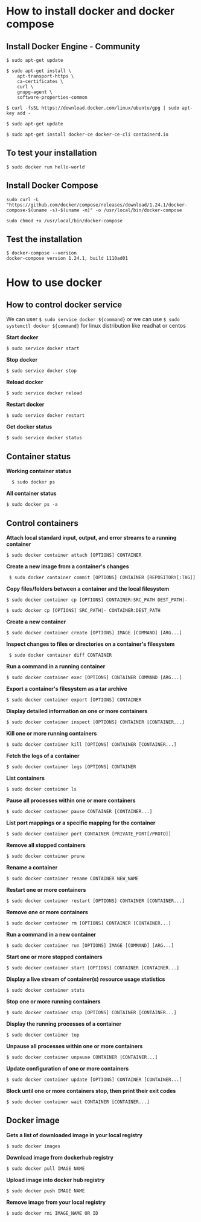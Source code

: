 # How to install docker and docker compose

## Install Docker Engine - Community

```
$ sudo apt-get update
```
```
$ sudo apt-get install \
    apt-transport-https \
    ca-certificates \
    curl \
    gnupg-agent \
    software-properties-common
```
```
$ curl -fsSL https://download.docker.com/linux/ubuntu/gpg | sudo apt-key add -
```
```
$ sudo apt-get update
```
```
$ sudo apt-get install docker-ce docker-ce-cli containerd.io
```

## To test your installation
```
$ sudo docker run hello-world
```

##  Install Docker Compose
```
sudo curl -L "https://github.com/docker/compose/releases/download/1.24.1/docker-compose-$(uname -s)-$(uname -m)" -o /usr/local/bin/docker-compose
```
```
sudo chmod +x /usr/local/bin/docker-compose
```
## Test the installation
```
$ docker-compose --version
docker-compose version 1.24.1, build 1110ad01
```
# How to use docker

## How to control docker service

We can user `$ sudo service docker ${command}` or we can use `$ sudo systemctl docker ${command}` for linux distribution like readhat or centos

**Start docker**

    $ sudo service docker start

**Stop docker**

    $ sudo service docker stop

**Reload docker**

    $ sudo service docker reload

**Restart docker** 

    $ sudo service docker restart

**Get docker status**

    $ sudo service docker status

## Container status

**Working container status**
  
      $ sudo docker ps
      
**All container status**

    $ sudo docker ps -a

## Control containers
 **Attach local standard input, output, and error streams to a running container**

    $ sudo docker container attach [OPTIONS] CONTAINER

**Create a new image from a container's changes**

     $ sudo docker container commit [OPTIONS] CONTAINER [REPOSITORY[:TAG]]

 **Copy files/folders between a container and the local filesystem**
 

    $ sudo docker container cp [OPTIONS] CONTAINER:SRC_PATH DEST_PATH|-

    $ sudo docker cp [OPTIONS] SRC_PATH|- CONTAINER:DEST_PATH

  **Create a new container**         

    $ sudo docker container create [OPTIONS] IMAGE [COMMAND] [ARG...]

**Inspect changes to files or directories on a container's filesystem**      
 

     $ sudo docker container diff CONTAINER

  **Run a command in a running container**     
  

    $ sudo docker container exec [OPTIONS] CONTAINER COMMAND [ARG...]

**Export a container's filesystem as a tar archive**

    $ sudo docker container export [OPTIONS] CONTAINER

**Display detailed information on one or more containers**

    $ sudo docker container inspect [OPTIONS] CONTAINER [CONTAINER...]

**Kill one or more running containers**

    $ sudo docker container kill [OPTIONS] CONTAINER [CONTAINER...]

**Fetch the logs of a container**

    $ sudo docker container logs [OPTIONS] CONTAINER

**List containers**

    $ sudo docker container ls

**Pause all processes within one or more containers**

    $ sudo docker container pause CONTAINER [CONTAINER...]

**List port mappings or a specific mapping for the container**

    $ sudo docker container port CONTAINER [PRIVATE_PORT[/PROTO]]

**Remove all stopped containers**

    $ sudo docker container prune

**Rename a container**

    $ sudo docker container rename CONTAINER NEW_NAME

**Restart one or more containers**

    $ sudo docker container restart [OPTIONS] CONTAINER [CONTAINER...]

**Remove one or more containers**

    $ sudo docker container rm [OPTIONS] CONTAINER [CONTAINER...]

**Run a command in a new container**

    $ sudo docker container run [OPTIONS] IMAGE [COMMAND] [ARG...]

**Start one or more stopped containers**

    $ sudo docker container start [OPTIONS] CONTAINER [CONTAINER...]

**Display a live stream of container(s) resource usage statistics**

    $ sudo docker container stats

**Stop one or more running containers**

    $ sudo docker container stop [OPTIONS] CONTAINER [CONTAINER...]

**Display the running processes of a container**

    $ sudo docker container top

**Unpause all processes within one or more containers**

    $ sudo docker container unpause CONTAINER [CONTAINER...]

**Update configuration of one or more containers**

    $ sudo docker container update [OPTIONS] CONTAINER [CONTAINER...]

**Block until one or more containers stop, then print their exit codes**

    $ sudo docker container wait CONTAINER [CONTAINER...]
## Docker image
**Gets a list of downloaded image in your local registry**

    $ sudo docker images

**Download image from dockerhub registry**

    $ sudo docker pull IMAGE NAME

**Upload image into docker hub registry**

    $ sudo docker push IMAGE NAME

**Remove image from your local registry**

    $ sudo docker rmi IMAGE_NAME OR ID
